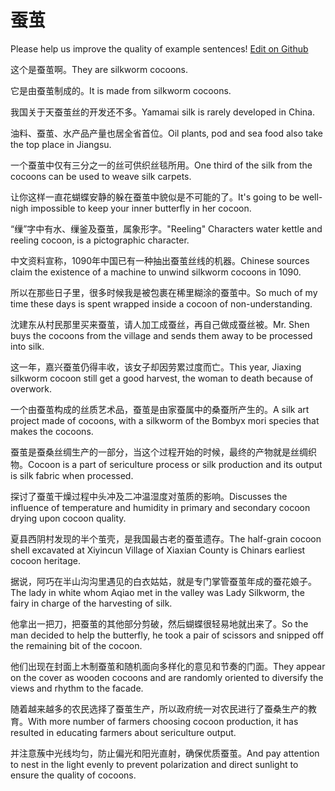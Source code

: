 # 蚕茧

Please help us improve the quality of example sentences! [Edit on Github](https://github.com/jiyushe/jiyu-example-sentence-source/blob/main/chinese/canjian.md)

<p><span class="chinese">这个是蚕茧啊。</span><span class="english">They are silkworm cocoons.</span></p>

<p><span class="chinese">它是由蚕茧制成的。</span><span class="english">It is made from silkworm cocoons.</span></p>

<p><span class="chinese">我国关于天蚕茧丝的开发还不多。</span><span class="english">Yamamai silk is rarely developed in China.</span></p>

<p><span class="chinese">油料、蚕茧、水产品产量也居全省首位。</span><span class="english">Oil plants, pod and sea food also take the top place in Jiangsu.</span></p>

<p><span class="chinese">一个蚕茧中仅有三分之一的丝可供织丝毯所用。</span><span class="english">One third of the silk from the cocoons can be used to weave silk carpets.</span></p>

<p><span class="chinese">让你这样一直花蝴蝶安静的躲在蚕茧中貌似是不可能的了。</span><span class="english">It's going to be well-nigh impossible to keep your inner butterfly in her cocoon.</span></p>

<p><span class="chinese">“缫”字中有水、缫釜及蚕茧，属象形字。</span><span class="english">"Reeling" Characters water kettle and reeling cocoon, is a pictographic character.</span></p>

<p><span class="chinese">中文资料宣称，1090年中国已有一种抽出蚕茧丝线的机器。</span><span class="english">Chinese sources claim the existence of a machine to unwind silkworm cocoons in 1090.</span></p>

<p><span class="chinese">所以在那些日子里，很多时候我是被包裹在稀里糊涂的蚕茧中。</span><span class="english">So much of my time these days is spent wrapped inside a cocoon of non-understanding.</span></p>

<p><span class="chinese">沈建东从村民那里买来蚕茧，请人加工成蚕丝，再自己做成蚕丝被。</span><span class="english">Mr. Shen buys the cocoons from the village and sends them away to be processed into silk.</span></p>

<p><span class="chinese">这一年，嘉兴蚕茧仍得丰收，该女子却因劳累过度而亡。</span><span class="english">This year, Jiaxing silkworm cocoon still get a good harvest, the woman to death because of overwork.</span></p>

<p><span class="chinese">一个由蚕茧构成的丝质艺术品，蚕茧是由家蚕属中的桑蚕所产生的。</span><span class="english">A silk art project made of cocoons, with a silkworm of the Bombyx mori species that makes the cocoons.</span></p>

<p><span class="chinese">蚕茧是蚕桑丝绸生产的一部分，当这个过程开始的时候，最终的产物就是丝绸织物。</span><span class="english">Cocoon is a part of sericulture process or silk production and its output is silk fabric when processed.</span></p>

<p><span class="chinese">探讨了蚕茧干燥过程中头冲及二冲温湿度对茧质的影响。</span><span class="english">Discusses the influence of temperature and humidity in primary and secondary cocoon drying upon cocoon quality.</span></p>

<p><span class="chinese">夏县西阴村发现的半个茧壳，是我国最古老的蚕茧遗存。</span><span class="english">The half-grain cocoon shell excavated at Xiyincun Village of Xiaxian County is Chinars earliest cocoon heritage.</span></p>

<p><span class="chinese">据说，阿巧在半山沟沟里遇见的白衣姑姑，就是专门掌管蚕茧年成的蚕花娘子。</span><span class="english">The lady in white whom Aqiao met in the valley was Lady Silkworm, the fairy in charge of the harvesting of silk.</span></p>

<p><span class="chinese">他拿出一把刀，把蚕茧的其他部分剪破，然后蝴蝶很轻易地就出来了。</span><span class="english">So the man decided to help the butterfly, he took a pair of scissors and snipped off the remaining bit of the cocoon.</span></p>

<p><span class="chinese">他们出现在封面上木制蚕茧和随机面向多样化的意见和节奏的门面。</span><span class="english">They appear on the cover as wooden cocoons and are randomly oriented to diversify the views and rhythm to the facade.</span></p>

<p><span class="chinese">随着越来越多的农民选择了蚕茧生产，所以政府统一对农民进行了蚕桑生产的教育。</span><span class="english">With more number of farmers choosing cocoon production, it has resulted in educating farmers about sericulture output.</span></p>

<p><span class="chinese">并注意蔟中光线均匀，防止偏光和阳光直射，确保优质蚕茧。</span><span class="english">And pay attention to nest in the light evenly to prevent polarization and direct sunlight to ensure the quality of cocoons.</span></p>

